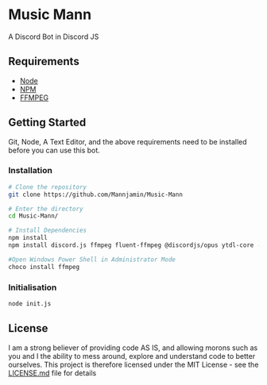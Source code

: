 # Music Mann

A Discord Bot in Discord JS

## Requirements

- [Node](https://nodejs.org/en/)
- [NPM](https://www.npmjs.com/)
- [FFMPEG](https://www.ffmpeg.org/)

## Getting Started

Git, Node, A Text Editor, and the above requirements need to be installed before you can use this bot.

### Installation
```bash
# Clone the repository
git clone https://github.com/Mannjamin/Music-Mann

# Enter the directory
cd Music-Mann/

# Install Dependencies
npm install
npm install discord.js ffmpeg fluent-ffmpeg @discordjs/opus ytdl-core --save

#Open Windows Power Shell in Administrator Mode
choco install ffmpeg
```

### Initialisation
```bash
node init.js
```

## License
I am a strong believer of providing code AS IS, and allowing morons such as you and I the ability to mess around, explore and understand code to better ourselves. This project is therefore licensed under the MIT License - see the [LICENSE.md](LICENSE) file for details
